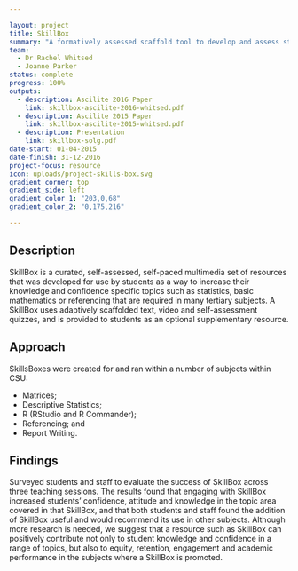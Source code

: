 ```yaml
---

layout: project
title: SkillBox
summary: "A formatively assessed scaffold tool to develop and assess student skills."
team:
  - Dr Rachel Whitsed
  - Joanne Parker
status: complete
progress: 100%
outputs:
  - description: Ascilite 2016 Paper
    link: skillbox-ascilite-2016-whitsed.pdf
  - description: Ascilite 2015 Paper
    link: skillbox-ascilite-2015-whitsed.pdf
  - description: Presentation
    link: skillbox-solg.pdf
date-start: 01-04-2015
date-finish: 31-12-2016
project-focus: resource
icon: uploads/project-skills-box.svg
gradient_corner: top
gradient_side: left
gradient_color_1: "203,0,68"
gradient_color_2: "0,175,216"

---
```


## Description

SkillBox is a curated, self-assessed, self-paced multimedia set of resources that was developed for use by students as a way to increase their knowledge and confidence specific topics such as statistics, basic mathematics or referencing that are required in many tertiary subjects. A SkillBox uses
adaptively scaffolded text, video and self-assessment quizzes, and is provided to students as an optional supplementary resource.

## Approach

SkillsBoxes were created for and ran within a number of subjects within CSU:

- Matrices;
- Descriptive Statistics;
- R (RStudio and R Commander);
- Referencing; and
- Report Writing.

## Findings

Surveyed students and staff to evaluate the success of SkillBox across three teaching sessions. The results found that engaging with SkillBox increased students’ confidence, attitude and knowledge in the topic area covered in that SkillBox, and that both students and staff found the addition of SkillBox useful and would recommend its use in other subjects. Although more research is needed, we suggest that a resource such as SkillBox can positively contribute not only to student knowledge and confidence in a range of topics, but also to equity, retention, engagement and academic performance in the subjects where a SkillBox is promoted.
